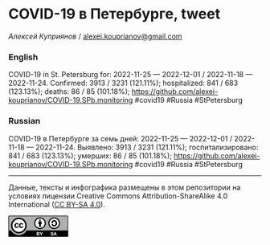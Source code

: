 COVID-19 в Петербурге, tweet
============================

*Алексей Куприянов* /
<a href="mailto:alexei.kouprianov@gmail.com" class="email">alexei.kouprianov@gmail.com</a>

### English

COVID-19 in St. Petersburg for: 2022-11-25 — 2022-12-01 / 2022-11-18 —
2022-11-24. Сonfirmed: 3913 / 3231 (121.11%); hospitalized: 841 / 683
(123.13%); deaths: 86 / 85 (101.18%);
<a href="https://github.com/alexei-kouprianov/COVID-19.SPb.monitoring" class="uri">https://github.com/alexei-kouprianov/COVID-19.SPb.monitoring</a>
\#covid19 \#Russia \#StPetersburg

### Russian

COVID-19 в Петербурге за семь дней: 2022-11-25 — 2022-12-01 / 2022-11-18
— 2022-11-24. Выявлено: 3913 / 3231 (121.11%); госпитализировано: 841 /
683 (123.13%); умерших: 86 / 85 (101.18%);
<a href="https://github.com/alexei-kouprianov/COVID-19.SPb.monitoring" class="uri">https://github.com/alexei-kouprianov/COVID-19.SPb.monitoring</a>
\#covid19 \#Russia \#StPetersburg

------------------------------------------------------------------------

Данные, тексты и инфографика размещены в этом репозитории на условиях
лицензии Creative Commons Attribution-ShareAlike 4.0 International ([CC
BY-SA 4.0](https://creativecommons.org/licenses/by-sa/4.0/)).

![](../misc/CC-BY-SA-icon.png "CC-BY-SA")
